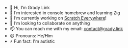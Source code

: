 - 👋 Hi, I’m Grady Link
- 👀 I’m interested in console homebrew and learning Zig
- 🌱 I’m currently working on [Scratch Everywhere](https://github.com/NateXS/Scratch-Everywhere)!
- 💞️ I’m looking to collaborate on anything
- 📫 You can reach me with my email: contact@grady.link
- 😄 Pronouns: He/Him
- ⚡ Fun fact: I'm autistic

